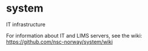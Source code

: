 # system
IT infrastructure

For information about IT and LIMS servers, see the wiki: https://github.com/nsc-norway/system/wiki

